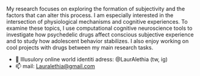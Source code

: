 My research focuses on exploring the formation of subjectivity and the factors that can alter this process. I am especially interested in the intersection of physiological mechanisms and cognitive experiences. To examine these topics, I use computational cognitive neuroscience tools to investigate how psychedelic drugs affect conscious subjective experience and to study how adolescent behavior stabilizes. I also enjoy working on cool projects with drugs between my main research tasks.

- 👋 Illusulory online world identiti adress: @LaurAlethia (tw, ig)
- 📫 mail: Lauralethia@gmail.com

<!---
Lauralethia/Lauralethia is a ✨ special ✨ repository because its `README.md` (this file) appears on your GitHub profile.
You can click the Preview link to take a look at your changes.
--->
